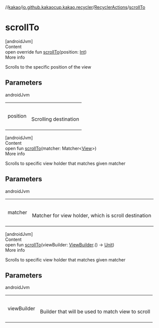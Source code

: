 //[kakao](../../../index.md)/[io.github.kakaocup.kakao.recycler](../index.md)/[RecyclerActions](index.md)/[scrollTo](scroll-to.md)



# scrollTo  
[androidJvm]  
Content  
open override fun [scrollTo](scroll-to.md)(position: [Int](https://kotlinlang.org/api/latest/jvm/stdlib/kotlin/-int/index.html))  
More info  


Scrolls to the specific position of the view



## Parameters  
  
androidJvm  
  
| | |
|---|---|
| <a name="io.github.kakaocup.kakao.recycler/RecyclerActions/scrollTo/#kotlin.Int/PointingToDeclaration/"></a>position| <a name="io.github.kakaocup.kakao.recycler/RecyclerActions/scrollTo/#kotlin.Int/PointingToDeclaration/"></a><br><br>Scrolling destination<br><br>|
  
  


[androidJvm]  
Content  
open fun [scrollTo](scroll-to.md)(matcher: Matcher<[View](https://developer.android.com/reference/kotlin/android/view/View.html)>)  
More info  


Scrolls to specific view holder that matches given matcher



## Parameters  
  
androidJvm  
  
| | |
|---|---|
| <a name="io.github.kakaocup.kakao.recycler/RecyclerActions/scrollTo/#org.hamcrest.Matcher[android.view.View]/PointingToDeclaration/"></a>matcher| <a name="io.github.kakaocup.kakao.recycler/RecyclerActions/scrollTo/#org.hamcrest.Matcher[android.view.View]/PointingToDeclaration/"></a><br><br>Matcher for view holder, which is scroll destination<br><br>|
  
  


[androidJvm]  
Content  
open fun [scrollTo](scroll-to.md)(viewBuilder: [ViewBuilder](../../io.github.kakaocup.kakao.common.builders/-view-builder/index.md).() -> [Unit](https://kotlinlang.org/api/latest/jvm/stdlib/kotlin/-unit/index.html))  
More info  


Scrolls to specific view holder that matches given matcher



## Parameters  
  
androidJvm  
  
| | |
|---|---|
| <a name="io.github.kakaocup.kakao.recycler/RecyclerActions/scrollTo/#kotlin.Function1[io.github.kakaocup.kakao.common.builders.ViewBuilder,kotlin.Unit]/PointingToDeclaration/"></a>viewBuilder| <a name="io.github.kakaocup.kakao.recycler/RecyclerActions/scrollTo/#kotlin.Function1[io.github.kakaocup.kakao.common.builders.ViewBuilder,kotlin.Unit]/PointingToDeclaration/"></a><br><br>Builder that will be used to match view to scroll<br><br>|
  
  



